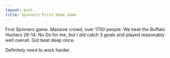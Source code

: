 ```yaml
---
layout: post
title: Spinners First Home Game
---
```


First Spinners game. Massive crowd, over 1700 people. We beat the Buffalo Hunters 26-14. No Ds for me, but I did catch 3 goals and played reasonably well overall. Got beat deep once.

Definitely need to work harder.
